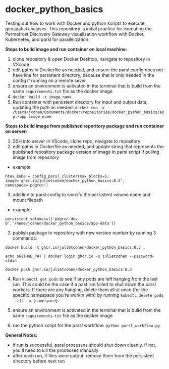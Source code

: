 # docker_python_basics

Testing out how to work with Docker and python scripts to execute geospatial analyses. This repository is initial practice for executing the Permafrost Discovery Gateway visualization workflow with Docker, Kubernetes, and parsl for parallelization.

**Steps to build image and run container on local machine:**

1. clone repository & open Docker Desktop, navigate to repository in VScode
2. edit paths in Dockerfile as needed, and ensure the parsl config does not have line for persistent directory, because that is only needed in the config if running on a remote sever
3. ensure an environment is activated in the terminal that is build from the same `requirements.txt` file as the docker image 
4. `docker build -t image_name` 
5. Run container with persistent directory for input and output data, updating the path as needed: `docker run -v /Users/jcohen/Documents/docker/repositories/docker_python_basics/app:/app image_name`

**Steps to build image from published reporitory package and run container on server:**
1. SSH into server in VScode, clone repo, navigate to repository
2. edit paths in Dockerfile as needed, and update string that represents the published repository package version of image in parsl script if pulling image from repository
- example:
```
htex_kube = config_parsl_cluster(max_blocks=5, image='ghcr.io/julietcohen/docker_python_basics:0.5', namespace='pdgrun')
```
3. add line to parsl config to specify the persistent volume name and mount filepath
- example:
```
persistent_volumes=[('pdgrun-dev-0','/home/jcohen/docker_python_basics/app-data')]
```
3. publish package to repository with new version number by running 3 commands:
```
docker build -t ghcr.io/julietcohen/docker_python_basics:0.3 .

echo $GITHUB_PAT | docker login ghcr.io -u julietcohen --password-stdin

docker push ghcr.io/julietcohen/docker_python_basics:0.3
```

4. Run `kubectl get pods` to see if any pods are left hanging from the last run. This could be the case if a past run failed to shut down the parsl workers. If there are any hanging, delete them all at once (for the specific namespace you're workin with) by running `kubectl delete pods --all -n {namespace}`.

5. ensure an environment is activated in the terminal that is build from the same `requirements.txt` file as the docker image 

6. run the python script for the parsl workflow: `python parsl_workflow.py`

**General Notes:**
- if run is successful, parsl processes should shut down cleanly. If not, you'll need to kill the processes manually
- after each run, if files were output, remove them from the persistent directory before next run